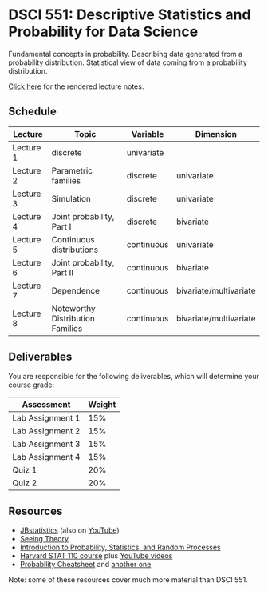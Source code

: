 # DSCI 551: Descriptive Statistics and Probability for Data Science

Fundamental concepts in probability. Describing data generated from a probability distribution. Statistical view of data coming from a probability distribution.

[Click here](https://ubc-mds.github.io/DSCI_551_stat-prob-dsci/lectures/) for the rendered lecture notes.

## Schedule

| Lecture | Topic | Variable | Dimension |
|---------|-------|----------|-----------|
| Lecture 1 | discrete | univariate |
| Lecture 2 | Parametric families | discrete | univariate |
| Lecture 3 | Simulation | discrete | univariate |
| Lecture 4 | Joint probability, Part I | discrete | bivariate |
| Lecture 5 | Continuous distributions | continuous | univariate |
| Lecture 6 | Joint probability, Part II | continuous | bivariate |
| Lecture 7 | Dependence | continuous | bivariate/multivariate |
| Lecture 8 | Noteworthy Distribution Families | continuous | bivariate/multivariate |

## Deliverables

You are responsible for the following deliverables, which will determine your course grade:

| Assessment       | Weight  | 
|------------------|---------|
| Lab Assignment 1 | 15%     |
| Lab Assignment 2 | 15%     |
| Lab Assignment 3 | 15%     |
| Lab Assignment 4 | 15%     |
| Quiz 1           | 20%     |
| Quiz 2           | 20%     |

## Resources

- [JBstatistics](http://www.jbstatistics.com/) (also on [YouTube](https://www.youtube.com/channel/UCiHi6xXLzi9FMr9B0zgoHqA))
- [Seeing Theory](http://students.brown.edu/seeing-theory/#secondPage)
- [Introduction to Probability, Statistics, and Random Processes](https://www.probabilitycourse.com/)
- [Harvard STAT 110 course](https://projects.iq.harvard.edu/stat110) plus [YouTube videos](https://www.youtube.com/playlist?list=PL2SOU6wwxB0uwwH80KTQ6ht66KWxbzTIo)
- [Probability Cheatsheet](https://github.com/wzchen/probability_cheatsheet) and [another one](http://web.cs.elte.hu/~mesti/valszam/kepletek)

Note: some of these resources cover much more material than DSCI 551.
